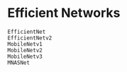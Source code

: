 # Efficient Networks

```@docs
EfficientNet
EfficientNetv2
MobileNetv1
MobileNetv2
MobileNetv3
MNASNet
```